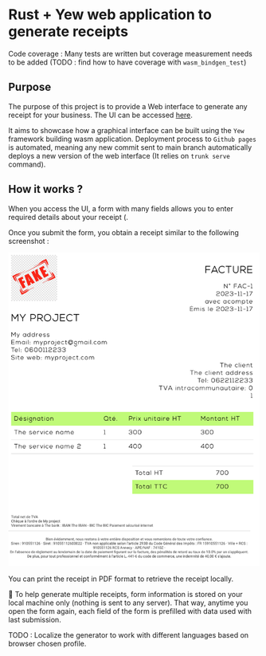 # Rust + Yew web application to generate receipts

Code coverage : Many tests are written but coverage measurement needs to be added (TODO : find how to have coverage with `wasm_bindgen_test`)

## Purpose

The purpose of this project is to provide a Web interface to generate any receipt for your business. The UI can be accessed [here](jackcat13.github.io/receipt-generator/).

It aims to showcase how a graphical interface can be built using the `Yew` framework building wasm application. Deployment process to `Github pages` is automated, meaning any new commit sent to main branch automatically deploys a new version of the web interface (It relies on `trunk serve` command).

## How it works ?

When you access the UI, a form with many fields allows you to enter required details about your receipt (.

Once you submit the form, you obtain a receipt similar to the following screenshot :

![receipt-example.png](receipt-example.png)

You can print the receipt in PDF format to retrieve the receipt locally.

:notebook: To help generate multiple receipts, form information is stored on your local machine only (nothing is sent to any server). That way, anytime you open the form again, each field of the form is prefilled with data used with last submission.

TODO : Localize the generator to work with different languages based on browser chosen profile.